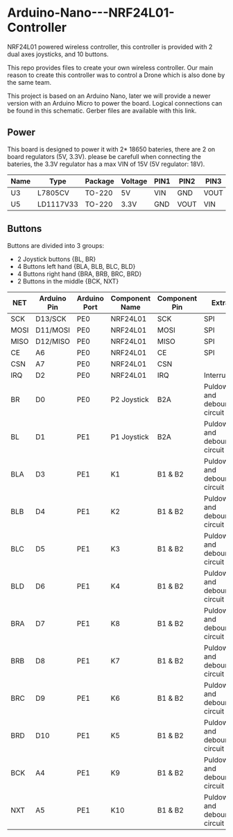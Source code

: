 # Arduino-Nano---NRF24L01-Controller
NRF24L01 powered wireless controller, this controller is provided with 2 dual axes joysticks, and 10 buttons.

This repo provides files to create your own wireless controller. Our main reason to create this controller was to control a Drone which is also done by the same team.

This project is based on an Arduino Nano, later we will provide a newer version with an Arduino Micro to power the board. Logical connections can be found in this schematic. Gerber files are available with this link.

## Power
This board is designed to power it with 2* 18650 bateries, there are 2 on board regulators (5V, 3.3V). please be carefull when connecting the bateries, the 3.3V regulator has a max VIN of 15V (5V regulator: 18V).

| Name | Type | Package | Voltage | PIN1 | PIN2 | PIN3 |
| --- | --- | --- | --- | --- | --- | --- |
| U3 | L7805CV | TO-220 | 5V | VIN | GND | VOUT |
| U5 | LD1117V33 | TO-220 | 3.3V | GND | VOUT | VIN |

## Buttons
Buttons are divided into 3 groups:
- 2 Joystick buttons {BL, BR}
-	4 Buttons left hand {BLA, BLB, BLC, BLD}
-	4 Buttons right hand {BRA, BRB, BRC, BRD}
-	2 Buttons in the middle {BCK, NXT}

| NET | Arduino Pin | Arduino Port | Component Name | Component Pin | Extra |
| --- | --- | --- | --- | --- | --- |
| SCK | D13/SCK | PE0 | NRF24L01 | SCK | SPI |
| MOSI | D11/MOSI | PE0 | NRF24L01 | MOSI | SPI  |
| MISO | D12/MISO | PE0 | NRF24L01 | MISO | SPI |
| CE | A6 | PE0 | NRF24L01 | CE | SPI |
| CSN | A7 | PE0 | NRF24L01 | CSN |  |
| IRQ | D2 | PE0 | NRF24L01 | IRQ | Interrupt |
| BR | D0 | PE0 | P2 Joystick | B2A | Puldown and debounce circuit |
| BL | D1 | PE1 | P1 Joystick | B2A | Puldown and debounce circuit |
| BLA | D3 | PE1 | K1 | B1 & B2 | Puldown and debounce circuit |
| BLB | D4 | PE1 | K2 | B1 & B2 | Puldown and debounce circuit |
| BLC | D5 | PE1 | K3 | B1 & B2 | Puldown and debounce circuit |
| BLD | D6 | PE1 | K4 | B1 & B2 | Puldown and debounce circuit |
| BRA | D7 | PE1 | K8 | B1 & B2 | Puldown and debounce circuit |
| BRB | D8 | PE1 | K7 | B1 & B2 | Puldown and debounce circuit |
| BRC | D9 | PE1 | K6 | B1 & B2 | Puldown and debounce circuit |
| BRD | D10 | PE1 | K5 | B1 & B2 | Puldown and debounce circuit |
| BCK | A4 | PE1 | K9 | B1 & B2 | Puldown and debounce circuit |
| NXT | A5 | PE1 | K10 | B1 & B2 | Puldown and debounce circuit |
